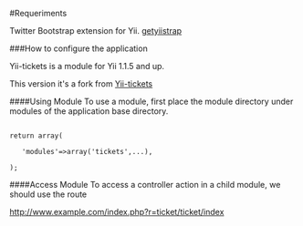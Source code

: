 #Requeriments

Twitter Bootstrap extension for Yii. [getyiistrap](http://getyiistrap.com/)


###How to configure the application

Yii-tickets is a module  for Yii 1.1.5 and up.

This version it's a fork from [Yii-tickets](https://github.com/zloyded/Yii-tickets) 

####Using Module 
To use a module, first place the module directory under modules of the application base directory. 

<pre><code>
return array(

   'modules'=>array('tickets',...),
  
);
</pre></code>

####Access Module 
To access a controller action in a child module, we should use the route
 
 http://www.example.com/index.php?r=ticket/ticket/index


